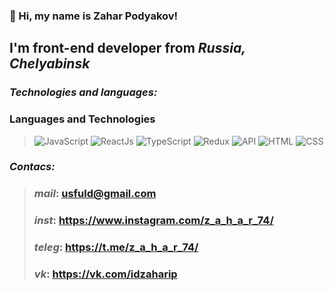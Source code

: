 ### 👋 Hi, my name is **Zahar Podyakov**!
## I'm **front-end developer** from *Russia, Сhelyabinsk*

### *Technologies and languages:*
### Languages and Technologies 
> ![JavaScript](https://img.shields.io/badge/-JavaScript-090909?style=for-the-badge&logo=JavaScript)
> ![ReactJs](https://img.shields.io/badge/-ReactJs-090909?style=for-the-badge&logo=React)
> ![TypeScript](https://img.shields.io/badge/-TypeScript-090909?style=for-the-badge&logo=TypeScript)
> ![Redux](https://img.shields.io/badge/-Redux-090909?style=for-the-badge&logo=Redux)
> ![API](https://img.shields.io/badge/-REST&#032;API-090909?style=for-the-badge)
> ![HTML](https://img.shields.io/badge/-HTML-090909?style=for-the-badge&logo=html5)
> ![CSS](https://img.shields.io/badge/-CSS-090909?style=for-the-badge&logo=css3)

### *Contacs:*
> ### *mail*: usfuld@gmail.com
> ### *inst*: https://www.instagram.com/z_a_h_a_r_74/
> ### *teleg*: https://t.me/z_a_h_a_r_74/
> ### *vk*: https://vk.com/idzaharip
 
